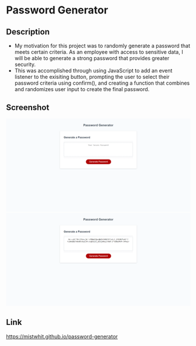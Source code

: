 # Password Generator

## Description
- My motivation for this project was to randomly generate a password that meets certain criteria. As an employee with access to sensitive data, I will be able to generate a strong password that provides greater security. 
- This was accomplished through using JavaScript to add an event listener to the exisiting button, prompting the user to select their password criteria using confirm(), and creating a function that combines and randomizes user input to create the final password. 

## Screenshot
![Screenshot of Password Generator](password-generator-screenshot-2.png)
![Screenshot of Password Generator](password-generator-screenshot-1.png)

## Link
https://mistwhit.github.io/password-generator